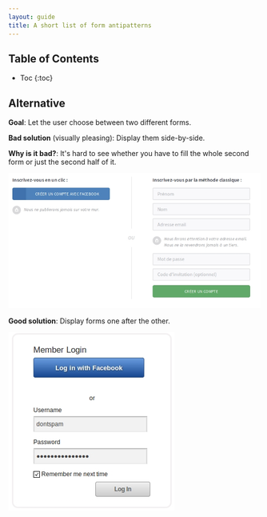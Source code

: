 ```yaml
---
layout: guide
title: A short list of form antipatterns
---
```


## Table of Contents
* Toc
{:toc}


## Alternative

__Goal__: Let the user choose between two different forms.

__Bad solution__ (visually pleasing): Display them side-by-side. 

__Why is it bad?__: It's hard to see whether you have to fill the whole second form or just the second half of it. 

![alternative bad](images/alternative_bad.png)

__Good solution__: Display forms one after the other.

![alternative good](images/alternative_good.png)
